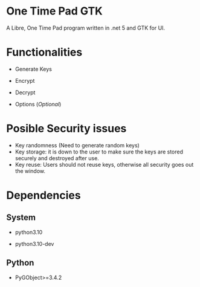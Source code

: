 # One Time Pad GTK

A Libre, One Time Pad program written in .net 5 and GTK for UI.

# Functionalities

- Generate Keys

- Encrypt

- Decrypt

- Options (*Optional*) 

# Posible Security issues

- Key randomness (Need to generate random keys) 
- Key storage: it is down to the user to make sure the keys are stored securely and destroyed after use.
- Key reuse: Users should not reuse keys, otherwise all security goes out the window.

# Dependencies



## System

- python3.10

- python3.10-dev

## Python

- PyGObject>=3.4.2
